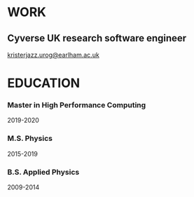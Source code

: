 # WORK

## Cyverse UK research software engineer
kristerjazz.urog@earlham.ac.uk





# EDUCATION

### Master in High Performance Computing

2019-2020

### M.S. Physics

2015-2019

### B.S. Applied Physics

2009-2014
